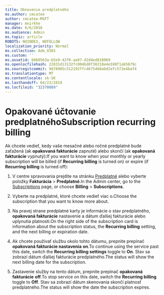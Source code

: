 ```yaml
---
title: Obnovenie predplatného
ms.author: cmcatee
author: cmcatee-MSFT
manager: mnirkhe
ms.date: 6/6/2018
ms.audience: Admin
ms.topic: article
ROBOTS: NOINDEX, NOFOLLOW
localization_priority: Normal
ms.collection: Adm_O365
ms.custom: ''
ms.assetid: 6860563a-b5e9-42f0-aa97-d2d4ed810069
ms.openlocfilehash: 22831d13132fc004bd8f38218e4e598f1ab5679c
ms.sourcegitcommit: 9d78905c512192ffc4675468abd2efc5f2e4baf4
ms.translationtype: MT
ms.contentlocale: sk-SK
ms.lasthandoff: 04/23/2019
ms.locfileid: "32370089"
---
```

# <a name="subscription-recurring-billing"></a><span data-ttu-id="b70ff-102">Opakované účtovanie predplatného</span><span class="sxs-lookup"><span data-stu-id="b70ff-102">Subscription recurring billing</span></span>

<span data-ttu-id="b70ff-103">Ak chcete vedieť, kedy vaše mesačné alebo ročné predplatné bude zaťažená (ak **opakovaná fakturácie** zapnuté) alebo skončí (ak **opakovaná fakturácie** vypnutý):</span><span class="sxs-lookup"><span data-stu-id="b70ff-103">If you want to know when your monthly or yearly subscription will be billed (if **Recurring billing** is turned on) or expire (if **Recurring billing** is turned off):</span></span> 
  
1. <span data-ttu-id="b70ff-104">V centre spravovania prejdite na stránku [Predplatné](https://go.microsoft.com/fwlink/p/?linkid=842054) alebo vyberte položky **Fakturácia** \> **Predplatné**.</span><span class="sxs-lookup"><span data-stu-id="b70ff-104">In the Admin center, go to the [Subscriptions](https://go.microsoft.com/fwlink/p/?linkid=842054) page, or choose **Billing** \> **Subscriptions**.</span></span>
    
2. <span data-ttu-id="b70ff-105">Vyberte na predplatné, ktoré chcete vedieť viac o.</span><span class="sxs-lookup"><span data-stu-id="b70ff-105">Choose the subscription that you want to know more about.</span></span>
    
3. <span data-ttu-id="b70ff-106">Na pravej strane predplatné karty je informácie o stav predplatného, **opakovaná fakturácie** nastavenie a dátum ďalšej fakturácie alebo uplynutia platnosti.</span><span class="sxs-lookup"><span data-stu-id="b70ff-106">On the right side of the subscription card is information about the subscription status, the **Recurring billing** setting, and the next billing or expiration date.</span></span> 
    
4. <span data-ttu-id="b70ff-107">Ak chcete používať službu okolo tohto dátumu, prepnite prepínač **opakovaná fakturácie nastavenia** **on**.</span><span class="sxs-lookup"><span data-stu-id="b70ff-107">To continue using the service past this date, switch the **Recurring billing settings** toggle to **On**.</span></span> <span data-ttu-id="b70ff-108">Stav sa zobrazí dátum ďalšej fakturácie predplatného.</span><span class="sxs-lookup"><span data-stu-id="b70ff-108">The status will show the next billing date for the subscription.</span></span>
    
5. <span data-ttu-id="b70ff-109">Zastavenie služby na tento dátum, prepnite prepínač **opakovaná fakturácie** **off**.</span><span class="sxs-lookup"><span data-stu-id="b70ff-109">To stop service on this date, switch the **Recurring billing** toggle to **Off**.</span></span> <span data-ttu-id="b70ff-110">Stav sa zobrazí dátum skenovania skončí platnosť predplatného.</span><span class="sxs-lookup"><span data-stu-id="b70ff-110">The status will show the date the subscription expires.</span></span>
    

